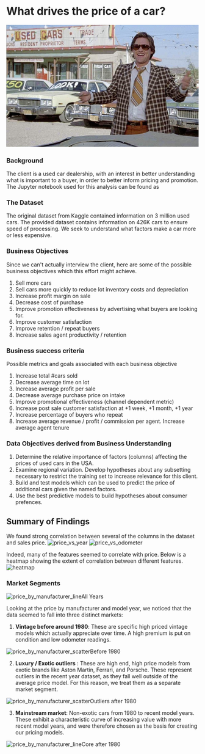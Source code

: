 # What drives the price of a car?

![](images/kurt.jpeg)

### Background
The client is a used car dealership, with an interest in better understanding what is important to a buyer, in order to better inform pricing and promotion.
The Jupyter notebook used for this analysis can be found as 

### The Dataset
The original dataset from Kaggle contained information on 3 million used cars. The provided dataset contains information on 426K cars to ensure speed of processing.  We seek to understand what factors make a car more or less expensive.
### Business Objectives
Since we can't actually interview the client, here are some of the possible business objectives which this effort might achieve.
1. Sell more cars
2. Sell cars more quickly to reduce lot inventory costs and depreciation
3. Increase profit margin on sale
4. Decrease cost of purchase
5. Improve promotion effectiveness by advertising what buyers are looking for.
6. Improve customer satisfaction
7. Improve retention / repeat buyers
8. Increase sales agent productivity / retention

### Business success criteria
Possible metrics and goals associated with each business objective
1. Increase total #cars sold
2. Decrease average time on lot
3. Increase average profit per sale
4. Decrease average purchase price on intake
5. Improve promotional effectiveness (channel dependent metric)
6. Increase post sale customer satisfaction at +1 week, +1 month, +1 year
7. Increase percentage of buyers who repeat
8. Increase average revenue / profit / commission per agent.  Increase average agent tenure

### Data Objectives derived from Business Understanding

1. Determine the relative importance of factors (columns) affecting the prices of used cars in the USA.
2. Examine regional variation.  Develop hypotheses about any subsetting necessary to restrict the training set to increase relevance for this client.
2. Build and test models which can be used to predict the price of additional cars given the named factors.
3. Use the best predictive models to build hypotheses about consumer prefences.

## Summary of Findings
We found strong correlation between several of the columns in the dataset and sales price.
![price_vs_year](https://github.com/user-attachments/assets/cf33507e-e346-442b-9fa1-594e26505116)
![price_vs_odometer](https://github.com/user-attachments/assets/37677f48-673e-4ad5-9641-8ea4c2f0ab40)

Indeed, many of the features seemed to correlate with price.  Below is a heatmap showing the extent of correlation between different features.
![heatmap](https://github.com/user-attachments/assets/a38d5bd7-1221-47c2-bdbe-02b31e0095c0)

### Market Segments

![price_by_manufacturer_lineAll Years](https://github.com/user-attachments/assets/6539184b-a643-49be-ac8b-29546222d6c1)

Looking at the price by manufacturer and model year, we noticed that the data seemed to fall into three distinct markets:

1. **Vintage before around 1980**:  These are specific high priced vintage models which actually appreciate over time.  A high premium is put on condition and low odometer readings.
   
![price_by_manufacturer_scatterBefore 1980](https://github.com/user-attachments/assets/b935e42f-d09b-45c4-aa2d-dbbe13767f94)

2. **Luxury / Exotic outliers** : These are high end, high price models from exotic brands like Aston Martin, Ferrari, and Porsche.  These represent outliers in the recent year dataset, as they fall well outside of the average price model.  For this reason, we treat them as a separate market segment.

![price_by_manufacturer_scatterOutliers after 1980](https://github.com/user-attachments/assets/6ee73395-556c-4b2f-a9d4-bf8c33c341d2)

3. **Mainstream market**:  Non-exotic cars from 1980 to recent model years.  These exhibit a characteristic curve of increasing value with more recent model years, and were therefore chosen as the basis for creating our pricing models.

![price_by_manufacturer_lineCore after 1980](https://github.com/user-attachments/assets/0a6a71ac-7e5f-494c-9681-bf275c8c52da)



